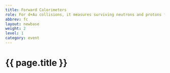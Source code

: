 ```yaml
---
title: Forward Calorimeters
role: For d+Au collisions, it measures surviving neutrons and protons from the original deuteron.
abbrev: fc
layout: newbase
weight: 2
level: 1
category: event
---
```

# {{ page.title }}
